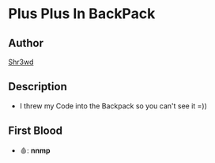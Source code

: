 # Plus Plus In BackPack

## Author

[Shr3wd](https://github.com/shr3wcl)

## Description

- I threw my Code into the Backpack so you can't see it =))

## First Blood

- 🩸: **nnmp**
